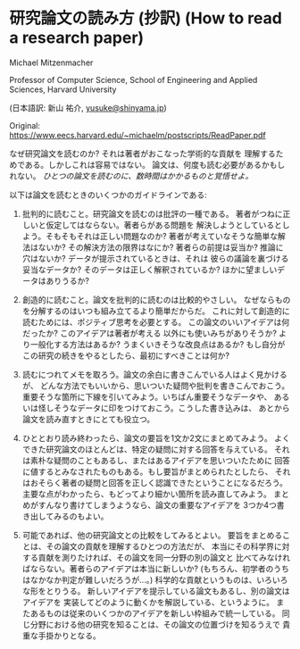 # 研究論文の読み方 (抄訳) (How to read a research paper)

Michael Mitzenmacher

Professor of Computer Science,
School of Engineering and Applied Sciences,
Harvard University

(日本語訳: 新山 祐介, yusuke@shinyama.jp)

Original: https://www.eecs.harvard.edu/~michaelm/postscripts/ReadPaper.pdf

なぜ研究論文を読むのか? それは著者がおこなった学術的な貢献を
理解するためである。しかしこれは容易ではない。
論文は、何度も読む必要があるかもしれない。
*ひとつの論文を読むのに、数時間はかかるものと覚悟せよ。*

以下は論文を読むときのいくつかのガイドラインである:

1. 批判的に読むこと。研究論文を読むのは批評の一種である。
著者がつねに正しいと仮定してはならない。著者らがある問題を
解決しようとしているとしよう。そもそもそれは正しい問題なのか?
著者が考えていなそうな簡単な解法はないか?
その解決方法の限界はなにか? 著者らの前提は妥当か?
推論に穴はないか? データが提示されているときは、それは
彼らの議論を裏づける妥当なデータか?
そのデータは正しく解釈されているか?
ほかに望ましいデータはありうるか?

1. 創造的に読むこと。論文を批判的に読むのは比較的やさしい。
なぜならものを分解するのはいつも組み立てるより簡単だからだ。
これに対して創造的に読むためには、ポジティブ思考を必要とする。
この論文のいいアイデアは何だったか? このアイデアは著者が考える
以外にも使いみちがありそうか? より一般化する方法はあるか?
うまくいきそうな改良点はあるか?
もし自分がこの研究の続きをやるとしたら、最初にすべきことは何か?

1. 読むにつれてメモを取ろう。論文の余白に書きこんでいる人はよく見かけるが、
どんな方法でもいいから、思いついた疑問や批判を書きこんでおこう。
重要そうな箇所に下線を引いてみよう。いちばん重要そうなデータや、
あるいは怪しそうなデータに印をつけておこう。こうした書き込みは、
あとから論文を読み直すときにとても役立つ。

1. ひととおり読み終わったら、論文の要旨を1文か2文にまとめてみよう。
よくできた研究論文のほとんどは、特定の疑問に対する回答を与えている。
それは素朴な疑問のこともあるし、またはあるアイデアを思いついたために
回答に値するとみなされたものもある。もし要旨がまとめられたとしたら、
それはおそらく著者の疑問と回答を正しく認識できたということになるだろう。
主要な点がわかったら、もどってより細かい箇所を読み直してみよう。
まとめがすんなり書けてしまうようなら、論文の重要なアイデアを
3つか4つ書き出してみるのもよい。

1. 可能であれば、他の研究論文との比較をしてみるとよい。
要旨をまとめることは、その論文の貢献を理解するひとつの方法だが、
本当にその科学界に対する貢献を測りたければ、その論文を同一分野の別の論文と
比べてみなければならない。著者らのアイデアは本当に新しいか?
(もちろん、初学者のうちはなかなか判定が難しいだろうが…。)
科学的な貢献というものは、いろいろな形をとりうる。
新しいアイデアを提示している論文もあるし、別の論文はアイデアを
実装してどのように動くかを解説している、というように。
またあるものは従来のいくつかのアイデアを新しい枠組みで統一している。
同じ分野における他の研究を知ることは、その論文の位置づけを知るうえで
貴重な手掛かりとなる。
